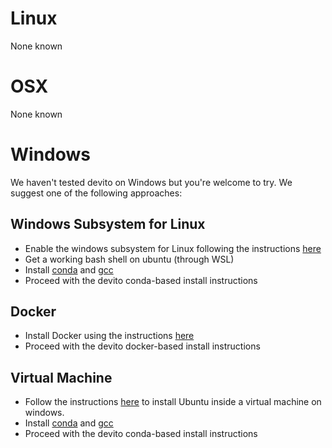 # Linux
None known

# OSX
None known

# Windows
We haven't tested devito on Windows but you're welcome to try. We suggest one of the following approaches:
## Windows Subsystem for Linux
* Enable the windows subsystem for Linux following the instructions [here](https://docs.microsoft.com/en-us/windows/wsl/install-win10)
* Get a working bash shell on ubuntu (through WSL)
* Install [conda](https://conda.io/docs/user-guide/install/linux.html) and [gcc](https://askubuntu.com/a/154406)
* Proceed with the devito conda-based install instructions

## Docker
* Install Docker using the instructions [here](https://docs.docker.com/v17.09/docker-for-windows/install/)
* Proceed with the devito docker-based install instructions

## Virtual Machine
* Follow the instructions [here](https://www.lifewire.com/install-ubuntu-linux-windows-10-steps-2202108) to install Ubuntu inside a virtual machine on windows. 
* Install [conda](https://conda.io/docs/user-guide/install/linux.html) and [gcc](https://askubuntu.com/a/154406)
* Proceed with the devito conda-based install instructions
